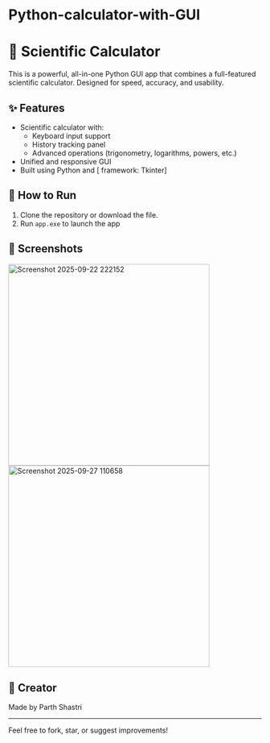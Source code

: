 # Python-calculator-with-GUI
# 🔢 Scientific Calculator 

This is a powerful, all-in-one Python GUI app that combines a full-featured scientific calculator. Designed for speed, accuracy, and usability.

## ✨ Features
- Scientific calculator with:
  - Keyboard input support
  - History tracking panel
  - Advanced operations (trigonometry, logarithms, powers, etc.)
- Unified and responsive GUI
- Built using Python and [ framework: Tkinter]

## 🚀 How to Run
1. Clone the repository or download the file. 
3. Run `app.exe` to launch the app

## 📸 Screenshots

<img  height="400" alt="Screenshot 2025-09-22 222152" src="https://github.com/user-attachments/assets/de44abde-e512-4617-ae15-9870333f1569" />
<br>
<img  height="400" alt="Screenshot 2025-09-27 110658" src="https://github.com/user-attachments/assets/0f3e96e6-4c2c-4c58-96d8-9adb4453e646" />


## 🧠 Creator
Made by Parth Shastri

---

Feel free to fork, star, or suggest improvements!
